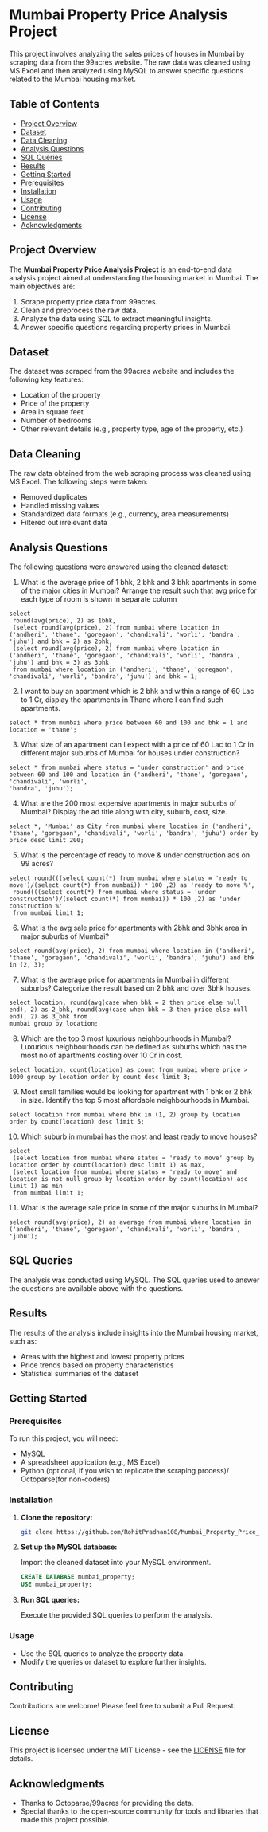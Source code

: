 

# Mumbai Property Price Analysis Project

This project involves analyzing the sales prices of houses in Mumbai by scraping data from the 99acres website. The raw data was cleaned using MS Excel and then analyzed using MySQL to answer specific questions related to the Mumbai housing market.

## Table of Contents

- [Project Overview](#project-overview)
- [Dataset](#dataset)
- [Data Cleaning](#data-cleaning)
- [Analysis Questions](#analysis-questions)
- [SQL Queries](#sql-queries)
- [Results](#results)
- [Getting Started](#getting-started)
- [Prerequisites](#prerequisites)
- [Installation](#installation)
- [Usage](#usage)
- [Contributing](#contributing)
- [License](#license)
- [Acknowledgments](#acknowledgments)

## Project Overview

The **Mumbai Property Price Analysis Project** is an end-to-end data analysis project aimed at understanding the housing market in Mumbai. The main objectives are:

1. Scrape property price data from 99acres.
2. Clean and preprocess the raw data.
3. Analyze the data using SQL to extract meaningful insights.
4. Answer specific questions regarding property prices in Mumbai.

## Dataset

The dataset was scraped from the 99acres website and includes the following key features:

- Location of the property
- Price of the property
- Area in square feet
- Number of bedrooms
- Other relevant details (e.g., property type, age of the property, etc.)

## Data Cleaning

The raw data obtained from the web scraping process was cleaned using MS Excel. The following steps were taken:

- Removed duplicates
- Handled missing values
- Standardized data formats (e.g., currency, area measurements)
- Filtered out irrelevant data

## Analysis Questions

The following questions were answered using the cleaned dataset:

1. What is the average price of 1 bhk, 2 bhk and 3 bhk apartments in some of the major cities in Mumbai? Arrange the result such that avg price for each type of 
room is shown in separate column
```
select 
 round(avg(price), 2) as 1bhk, 
 (select round(avg(price), 2) from mumbai where location in ('andheri', 'thane', 'goregaon', 'chandivali', 'worli', 'bandra', 'juhu') and bhk = 2) as 2bhk, 
 (select round(avg(price), 2) from mumbai where location in ('andheri', 'thane', 'goregaon', 'chandivali', 'worli', 'bandra', 'juhu') and bhk = 3) as 3bhk 
 from mumbai where location in ('andheri', 'thane', 'goregaon', 'chandivali', 'worli', 'bandra', 'juhu') and bhk = 1;
```
2. I want to buy an apartment which is 2 bhk and within a range of 60 Lac to 1 Cr, display the apartments in Thane where I can find such apartments.
```
select * from mumbai where price between 60 and 100 and bhk = 1 and location = 'thane';
```
3. What size of an apartment can I expect with a price of 60 Lac to 1 Cr in different major suburbs of Mumbai for houses under construction?
```
select * from mumbai where status = 'under construction' and price between 60 and 100 and location in ('andheri', 'thane', 'goregaon', 'chandivali', 'worli', 
'bandra', 'juhu');
```
4. What are the 200 most expensive apartments in major suburbs of Mumbai? Display the ad title along with city, suburb, cost, size.
```
select *, 'Mumbai' as City from mumbai where location in ('andheri', 'thane', 'goregaon', 'chandivali', 'worli', 'bandra', 'juhu') order by price desc limit 200;
```
5. What is the percentage of ready to move & under construction ads on 99 acres?
```
select round(((select count(*) from mumbai where status = 'ready to move')/(select count(*) from mumbai)) * 100 ,2) as 'ready to move %', 
 round(((select count(*) from mumbai where status = 'under construction')/(select count(*) from mumbai)) * 100 ,2) as 'under construction %' 
 from mumbai limit 1;
```
6. What is the avg sale price for apartments with 2bhk and 3bhk area in major suburbs of Mumbai?
```
select round(avg(price), 2) from mumbai where location in ('andheri', 'thane', 'goregaon', 'chandivali', 'worli', 'bandra', 'juhu') and bhk in (2, 3);
```
7. What is the average price for apartments in Mumbai in different suburbs? Categorize the result based on 2 bhk and over 3bhk houses.
```
select location, round(avg(case when bhk = 2 then price else null end), 2) as 2_bhk, round(avg(case when bhk = 3 then price else null end), 2) as 3_bhk from 
mumbai group by location;
```
8. Which are the top 3 most luxurious neighbourhoods in Mumbai? Luxurious neighbourhoods can be defined as suburbs which has the most no of apartments 
costing over 10 Cr in cost.
```
select location, count(location) as count from mumbai where price > 1000 group by location order by count desc limit 3;
```
9. Most small families would be looking for apartment with 1 bhk or 2 bhk in size. Identify the top 5 most affordable neighbourhoods in Mumbai.
```
select location from mumbai where bhk in (1, 2) group by location order by count(location) desc limit 5;
```
10. Which suburb in mumbai has the most and least ready to move houses?
```
select 
 (select location from mumbai where status = 'ready to move' group by location order by count(location) desc limit 1) as max, 
 (select location from mumbai where status = 'ready to move' and location is not null group by location order by count(location) asc limit 1) as min 
 from mumbai limit 1;
```
11. What is the average sale price in some of the major suburbs in Mumbai?
```
select round(avg(price), 2) as average from mumbai where location in ('andheri', 'thane', 'goregaon', 'chandivali', 'worli', 'bandra', 'juhu');
```

## SQL Queries

The analysis was conducted using MySQL. The SQL queries used to answer the questions are available above with the questions.

## Results

The results of the analysis include insights into the Mumbai housing market, such as:

- Areas with the highest and lowest property prices
- Price trends based on property characteristics
- Statistical summaries of the dataset

## Getting Started

### Prerequisites

To run this project, you will need:

- [MySQL](https://dev.mysql.com/downloads/mysql/)
- A spreadsheet application (e.g., MS Excel)
- Python (optional, if you wish to replicate the scraping process)/ Octoparse(for non-coders)

### Installation

1. **Clone the repository:**

   ```bash
   git clone https://github.com/RohitPradhan108/Mumbai_Property_Price_Analysis_Project.git
   ```

2. **Set up the MySQL database:**

   Import the cleaned dataset into your MySQL environment.

   ```sql
   CREATE DATABASE mumbai_property;
   USE mumbai_property;
   ```

3. **Run SQL queries:**

   Execute the provided SQL queries to perform the analysis.

### Usage

- Use the SQL queries to analyze the property data.
- Modify the queries or dataset to explore further insights.

## Contributing

Contributions are welcome! Please feel free to submit a Pull Request.

## License

This project is licensed under the MIT License - see the [LICENSE](LICENSE) file for details.

## Acknowledgments

- Thanks to Octoparse/99acres for providing the data.
- Special thanks to the open-source community for tools and libraries that made this project possible.


